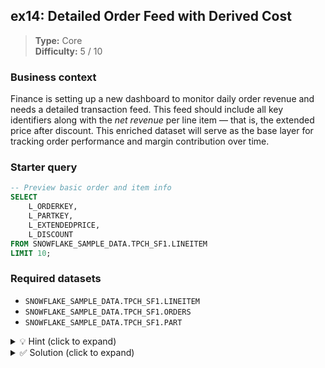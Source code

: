 ## ex14: Detailed Order Feed with Derived Cost

> **Type:** Core  
> **Difficulty:** 5 / 10

### Business context
Finance is setting up a new dashboard to monitor daily order revenue and needs a detailed transaction feed. This feed should include all key identifiers along with the *net revenue* per line item — that is, the extended price after discount. This enriched dataset will serve as the base layer for tracking order performance and margin contribution over time.

### Starter query
```sql
-- Preview basic order and item info
SELECT
    L_ORDERKEY,
    L_PARTKEY,
    L_EXTENDEDPRICE,
    L_DISCOUNT
FROM SNOWFLAKE_SAMPLE_DATA.TPCH_SF1.LINEITEM
LIMIT 10;
```

### Required datasets

* `SNOWFLAKE_SAMPLE_DATA.TPCH_SF1.LINEITEM`
* `SNOWFLAKE_SAMPLE_DATA.TPCH_SF1.ORDERS`
* `SNOWFLAKE_SAMPLE_DATA.TPCH_SF1.PART`

<details>
<summary>💡 Hint (click to expand)</summary>

#### How to think about it

This query needs to join `LINEITEM` to `ORDERS` (via `L_ORDERKEY`) and to `PART` (via `L_PARTKEY`) to retrieve order dates and part names. Then, you must compute the discounted revenue directly in the `SELECT` clause. Avoid filtering — this is a base feed.

#### Helpful SQL concepts

`JOIN`, column expressions in `SELECT`, multi-table joins

```sql
SELECT
    price * (1 - discount) AS net_price
FROM table
JOIN other_table ON …
```

</details>

<details>
<summary>✅ Solution (click to expand)</summary>

#### Working query

```sql
SELECT
    O.O_ORDERDATE,
    O.O_ORDERKEY,
    P.P_NAME AS part_name,
    L.L_QUANTITY,
    L.L_EXTENDEDPRICE,
    L.L_DISCOUNT,
    L.L_EXTENDEDPRICE * (1 - L.L_DISCOUNT) AS net_revenue
FROM SNOWFLAKE_SAMPLE_DATA.TPCH_SF1.LINEITEM L
JOIN SNOWFLAKE_SAMPLE_DATA.TPCH_SF1.ORDERS O
    ON L.L_ORDERKEY = O.O_ORDERKEY
JOIN SNOWFLAKE_SAMPLE_DATA.TPCH_SF1.PART P
    ON L.L_PARTKEY = P.P_PARTKEY;
```

#### Why this works

This query links each line item to its order and the corresponding part. It computes a derived field, `net_revenue`, by applying the discount to `L_EXTENDEDPRICE`. No filters are used so the feed remains complete and usable for downstream aggregations.

#### Business answer

You now have a full order-level feed that includes order dates, item quantities, part names, and calculated net revenue for each transaction.

#### Take-aways

* You can derive new columns directly in the `SELECT` clause using expressions.
* Always confirm join keys when using multi-table joins to avoid duplicate or missing rows.
* Precomputing derived metrics like revenue saves downstream users from repeating logic.

</details>
